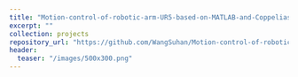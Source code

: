 ```yaml
---
title: "Motion-control-of-robotic-arm-UR5-based-on-MATLAB-and-Coppeliasim"
excerpt: ""
collection: projects
repository_url: "https://github.com/WangSuhan/Motion-control-of-robotic-arm-UR5-based-on-MATLAB-and-Coppeliasim"  
header:
  teaser: "/images/500x300.png"  
---
```

